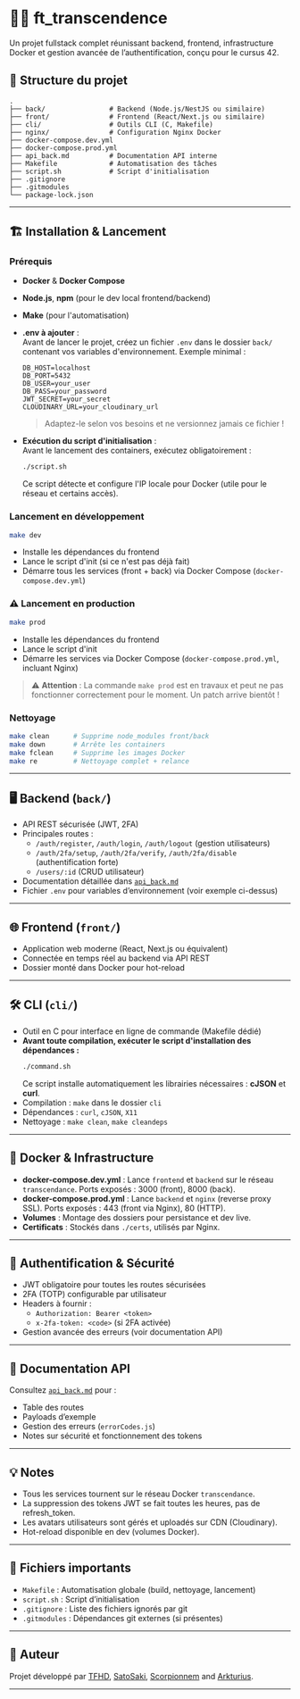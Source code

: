 # 🧙‍♂️ ft_transcendence

Un projet fullstack complet réunissant backend, frontend, infrastructure Docker et gestion avancée de l’authentification, conçu pour le cursus 42.

## 🚀 Structure du projet

```
.
├── back/                # Backend (Node.js/NestJS ou similaire)
├── front/               # Frontend (React/Next.js ou similaire)
├── cli/                 # Outils CLI (C, Makefile)
├── nginx/               # Configuration Nginx Docker
├── docker-compose.dev.yml
├── docker-compose.prod.yml
├── api_back.md          # Documentation API interne
├── Makefile             # Automatisation des tâches
├── script.sh            # Script d'initialisation
├── .gitignore
├── .gitmodules
└── package-lock.json
```

---

## 🏗️ Installation & Lancement

### Prérequis

- **Docker** & **Docker Compose**
- **Node.js**, **npm** (pour le dev local frontend/backend)
- **Make** (pour l'automatisation)
- **.env à ajouter** :  
  Avant de lancer le projet, créez un fichier `.env` dans le dossier `back/` contenant vos variables d'environnement. Exemple minimal :
  ```
  DB_HOST=localhost
  DB_PORT=5432
  DB_USER=your_user
  DB_PASS=your_password
  JWT_SECRET=your_secret
  CLOUDINARY_URL=your_cloudinary_url
  ```
  > Adaptez-le selon vos besoins et ne versionnez jamais ce fichier !

- **Exécution du script d'initialisation** :  
  Avant le lancement des containers, exécutez obligatoirement :
  ```bash
  ./script.sh
  ```
  Ce script détecte et configure l'IP locale pour Docker (utile pour le réseau et certains accès).

### Lancement en développement

```bash
make dev
```
- Installe les dépendances du frontend
- Lance le script d'init (si ce n'est pas déjà fait)
- Démarre tous les services (front + back) via Docker Compose (`docker-compose.dev.yml`)

### ⚠️ Lancement en production

```bash
make prod
```
- Installe les dépendances du frontend
- Lance le script d'init
- Démarre les services via Docker Compose (`docker-compose.prod.yml`, incluant Nginx)

> ⚠️ **Attention** : La commande `make prod` est en travaux et peut ne pas fonctionner correctement pour le moment. Un patch arrive bientôt !

### Nettoyage

```bash
make clean      # Supprime node_modules front/back
make down       # Arrête les containers
make fclean     # Supprime les images Docker
make re         # Nettoyage complet + relance
```

---

## 🖥️ Backend (`back/`)

- API REST sécurisée (JWT, 2FA)
- Principales routes :
  - `/auth/register`, `/auth/login`, `/auth/logout` (gestion utilisateurs)
  - `/auth/2fa/setup`, `/auth/2fa/verify`, `/auth/2fa/disable` (authentification forte)
  - `/users/:id` (CRUD utilisateur)
- Documentation détaillée dans [`api_back.md`](./api_back.md)
- Fichier `.env` pour variables d’environnement (voir exemple ci-dessus)

---

## 🌐 Frontend (`front/`)

- Application web moderne (React, Next.js ou équivalent)
- Connectée en temps réel au backend via API REST
- Dossier monté dans Docker pour hot-reload

---

## 🛠️ CLI (`cli/`)

- Outil en C pour interface en ligne de commande (Makefile dédié)
- **Avant toute compilation, exécuter le script d'installation des dépendances :**
  ```bash
  ./command.sh
  ```
  Ce script installe automatiquement les librairies nécessaires : **cJSON** et **curl**.
- Compilation : `make` dans le dossier `cli`
- Dépendances : `curl`, `cJSON`, `X11`
- Nettoyage : `make clean`, `make cleandeps`

---

## 🐳 Docker & Infrastructure

- **docker-compose.dev.yml** : Lance `frontend` et `backend` sur le réseau `transcendance`. Ports exposés : 3000 (front), 8000 (back).
- **docker-compose.prod.yml** : Lance `backend` et `nginx` (reverse proxy SSL). Ports exposés : 443 (front via Nginx), 80 (HTTP).
- **Volumes** : Montage des dossiers pour persistance et dev live.
- **Certificats** : Stockés dans `./certs`, utilisés par Nginx.

---

## 🔐 Authentification & Sécurité

- JWT obligatoire pour toutes les routes sécurisées
- 2FA (TOTP) configurable par utilisateur
- Headers à fournir :
  - `Authorization: Bearer <token>`
  - `x-2fa-token: <code>` (si 2FA activée)
- Gestion avancée des erreurs (voir documentation API)

---

## 📝 Documentation API

Consultez [`api_back.md`](./api_back.md) pour :
- Table des routes
- Payloads d’exemple
- Gestion des erreurs (`errorCodes.js`)
- Notes sur sécurité et fonctionnement des tokens

---

## 💡 Notes

- Tous les services tournent sur le réseau Docker `transcendance`.
- La suppression des tokens JWT se fait toutes les heures, pas de refresh_token.
- Les avatars utilisateurs sont gérés et uploadés sur CDN (Cloudinary).
- Hot-reload disponible en dev (volumes Docker).

---

## 📁 Fichiers importants

- `Makefile` : Automatisation globale (build, nettoyage, lancement)
- `script.sh` : Script d’initialisation
- `.gitignore` : Liste des fichiers ignorés par git
- `.gitmodules` : Dépendances git externes (si présentes)

---

## 👤 Auteur

Projet développé par [TFHD](https://github.com/TFHD), [SatoSaki](https://github.com/SatoSakii), [Scorpionnem](https://github.com/Scorpionnem) and [Arkturius](https://github.com/Arkturius).

---
